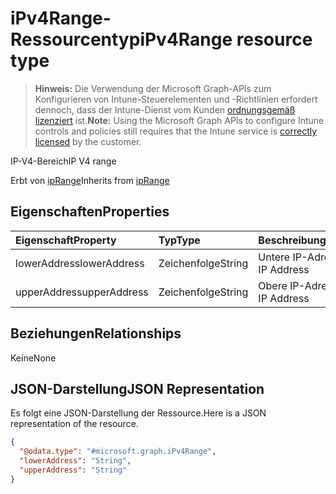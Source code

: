 # <a name="ipv4range-resource-type"></a><span data-ttu-id="3646e-101">iPv4Range-Ressourcentyp</span><span class="sxs-lookup"><span data-stu-id="3646e-101">iPv4Range resource type</span></span>

> <span data-ttu-id="3646e-102">**Hinweis:** Die Verwendung der Microsoft Graph-APIs zum Konfigurieren von Intune-Steuerelementen und -Richtlinien erfordert dennoch, dass der Intune-Dienst vom Kunden [ordnungsgemäß lizenziert](https://go.microsoft.com/fwlink/?linkid=839381) ist.</span><span class="sxs-lookup"><span data-stu-id="3646e-102">**Note:** Using the Microsoft Graph APIs to configure Intune controls and policies still requires that the Intune service is [correctly licensed](https://go.microsoft.com/fwlink/?linkid=839381) by the customer.</span></span>

<span data-ttu-id="3646e-103">IP-V4-Bereich</span><span class="sxs-lookup"><span data-stu-id="3646e-103">IP V4 range</span></span>

<span data-ttu-id="3646e-104">Erbt von [ipRange](../resources/intune_mam_iprange.md)</span><span class="sxs-lookup"><span data-stu-id="3646e-104">Inherits from [ipRange](../resources/intune_mam_iprange.md)</span></span>

## <a name="properties"></a><span data-ttu-id="3646e-105">Eigenschaften</span><span class="sxs-lookup"><span data-stu-id="3646e-105">Properties</span></span>
|<span data-ttu-id="3646e-106">Eigenschaft</span><span class="sxs-lookup"><span data-stu-id="3646e-106">Property</span></span>|<span data-ttu-id="3646e-107">Typ</span><span class="sxs-lookup"><span data-stu-id="3646e-107">Type</span></span>|<span data-ttu-id="3646e-108">Beschreibung</span><span class="sxs-lookup"><span data-stu-id="3646e-108">Description</span></span>|
|:---|:---|:---|
|<span data-ttu-id="3646e-109">lowerAddress</span><span class="sxs-lookup"><span data-stu-id="3646e-109">lowerAddress</span></span>|<span data-ttu-id="3646e-110">Zeichenfolge</span><span class="sxs-lookup"><span data-stu-id="3646e-110">String</span></span>|<span data-ttu-id="3646e-111">Untere IP-Adresse</span><span class="sxs-lookup"><span data-stu-id="3646e-111">Lower IP Address</span></span>|
|<span data-ttu-id="3646e-112">upperAddress</span><span class="sxs-lookup"><span data-stu-id="3646e-112">upperAddress</span></span>|<span data-ttu-id="3646e-113">Zeichenfolge</span><span class="sxs-lookup"><span data-stu-id="3646e-113">String</span></span>|<span data-ttu-id="3646e-114">Obere IP-Adresse</span><span class="sxs-lookup"><span data-stu-id="3646e-114">Upper IP Address</span></span>|

## <a name="relationships"></a><span data-ttu-id="3646e-115">Beziehungen</span><span class="sxs-lookup"><span data-stu-id="3646e-115">Relationships</span></span>
<span data-ttu-id="3646e-116">Keine</span><span class="sxs-lookup"><span data-stu-id="3646e-116">None</span></span>
## <a name="json-representation"></a><span data-ttu-id="3646e-117">JSON-Darstellung</span><span class="sxs-lookup"><span data-stu-id="3646e-117">JSON Representation</span></span>
<span data-ttu-id="3646e-118">Es folgt eine JSON-Darstellung der Ressource.</span><span class="sxs-lookup"><span data-stu-id="3646e-118">Here is a JSON representation of the resource.</span></span>
<!--{
  "blockType": "resource",
  "@odata.type": "microsoft.graph.iPv4Range"
}-->
``` json
{
  "@odata.type": "#microsoft.graph.iPv4Range",
  "lowerAddress": "String",
  "upperAddress": "String"
}
```








